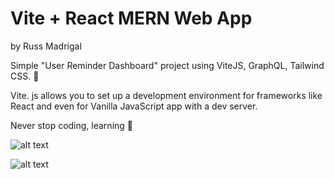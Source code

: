 # Vite + React MERN Web App
by Russ Madrigal


Simple "User Reminder Dashboard" project using ViteJS, GraphQL, Tailwind CSS. 🙂

Vite. js allows you to set up a development environment for frameworks like React and even for Vanilla JavaScript app with a dev server.

Never stop coding, learning 🙂


![alt text](https://media.licdn.com/dms/image/C4E22AQHpahckItP24w/feedshare-shrink_2048_1536/0/1677119941263?e=1680134400&v=beta&t=ZuA4nnskA2pabzkb8mlylasXAOb0oMafd00Scop6-ZU)

![alt text](https://media.licdn.com/dms/image/C4E22AQHA8-Mz7gKQ3w/feedshare-shrink_2048_1536/0/1677119941299?e=1680134400&v=beta&t=Al0-krFZXX6Uy-LQu79sCCK6lm-d6WI758XVba5xM8A)
